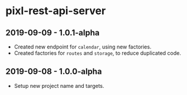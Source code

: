 # pixl-rest-api-server

## 2019-09-09 - 1.0.1-alpha

* Created new endpoint for `calendar`, using new factories.
* Created factories for `routes` and `storage`, to reduce duplicated code.

## 2019-09-08 - 1.0.0-alpha

* Setup new project name and targets.